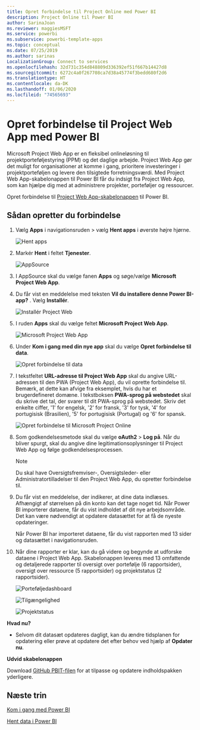 ```yaml
---
title: Opret forbindelse til Project Online med Power BI
description: Project Online til Power BI
author: SarinaJoan
ms.reviewer: maggiesMSFT
ms.service: powerbi
ms.subservice: powerbi-template-apps
ms.topic: conceptual
ms.date: 07/25/2019
ms.author: sarinas
LocalizationGroup: Connect to services
ms.openlocfilehash: 32d731c354d848809d336392ef51f667b14427d8
ms.sourcegitcommit: 6272c4a0f267708ca7d38a45774f3bedd680f2d6
ms.translationtype: HT
ms.contentlocale: da-DK
ms.lasthandoff: 01/06/2020
ms.locfileid: "74565693"
---
```

# <a name="connect-to-project-web-app-with-power-bi"></a>Opret forbindelse til Project Web App med Power BI
Microsoft Project Web App er en fleksibel onlineløsning til projektporteføljestyring (PPM) og det daglige arbejde. Project Web App gør det muligt for organisationer at komme i gang, prioritere investeringer i projektporteføljen og levere den tilsigtede forretningsværdi. Med Project Web App-skabelonappen til Power BI får du indsigt fra Project Web App, som kan hjælpe dig med at administrere projekter, porteføljer og ressourcer.

Opret forbindelse til [Project Web App-skabelonappen](https://appsource.microsoft.com/product/power-bi/pbi_msprojectonline.pbi-microsoftprojectwebapp) til Power BI.

## <a name="how-to-connect"></a>Sådan opretter du forbindelse

1. Vælg **Apps** i navigationsruden > vælg **Hent apps** i øverste højre hjørne.

    ![Hent apps](media/service-connect-to-project-online/GetApps.png)

2. Markér **Hent** i feltet **Tjenester**.
   
   ![AppSource](media/service-connect-to-project-online/AppSource.png)
3. I AppSource skal du vælge fanen **Apps** og søge/vælge **Microsoft Project Web App**.
   
4. Du får vist en meddelelse med teksten **Vil du installere denne Power BI-app?** . Vælg **Installér**. 

   ![Installér Project Web](media/service-connect-to-project-online/ProjectTile.png)
5. I ruden **Apps** skal du vælge feltet **Microsoft Project Web App**. 
   
   ![Microsoft Project Web App](media/service-connect-to-project-online/getstarted.png)
6. Under **Kom i gang med din nye app** skal du vælge **Opret forbindelse til data**.
   
   ![Opret forbindelse til data](media/service-connect-to-project-online/mproject.png)
7. I tekstfeltet **URL-adresse til Project Web App** skal du angive URL-adressen til den PWA (Project Web App), du vil oprette forbindelse til.  Bemærk, at dette kan afvige fra eksemplet, hvis du har et brugerdefineret domæne. I tekstboksen **PWA-sprog på webstedet** skal du skrive det tal, der svarer til dit PWA-sprog på webstedet. Skriv det enkelte ciffer, '1' for engelsk, '2' for fransk, '3' for tysk, '4' for portugisisk (Brasilien), '5' for portugisisk (Portugal) og '6' for spansk. 
   
   ![Opret forbindelse til Microsoft Project Online](media/service-connect-to-project-online/params.png)
8. Som godkendelsesmetode skal du vælge **oAuth2** \> **Log på**. Når du bliver spurgt, skal du angive dine legitimationsoplysninger til Project Web App og følge godkendelsesprocessen.

    > [!NOTE]
    > Du skal have Oversigtsfremviser-, Oversigtsleder- eller Administratortilladelser til den Project Web App, du opretter forbindelse til.

9. Du får vist en meddelelse, der indikerer, at dine data indlæses. Afhængigt af størrelsen på din konto kan det tage noget tid. Når Power BI importerer dataene, får du vist indholdet af dit nye arbejdsområde. Det kan være nødvendigt at opdatere datasættet for at få de nyeste opdateringer. 

    Når Power BI har importeret dataene, får du vist rapporten med 13 sider og datasættet i navigationsruden. 

10. Når dine rapporter er klar, kan du gå videre og begynde at udforske dataene i Project Web App. Skabelonappen leveres med 13 omfattende og detaljerede rapporter til oversigt over portefølje (6 rapportsider), oversigt over ressource (5 rapportsider) og projektstatus (2 rapportsider). 

    ![Porteføljedashboard](media/service-connect-to-project-online/report1.png)
   
    ![Tilgængelighed](media/service-connect-to-project-online/report3.png)
   
    ![Projektstatus](media/service-connect-to-project-online/report2.png)

**Hvad nu?**

* Selvom dit datasæt opdateres dagligt, kan du ændre tidsplanen for opdatering eller prøve at opdatere det efter behov ved hjælp af **Opdater nu**.

**Udvid skabelonappen**

Download [GitHub PBIT-filen](https://github.com/OfficeDev/Project-Power-BI-Content-Packs) for at tilpasse og opdatere indholdspakken yderligere.

## <a name="next-steps"></a>Næste trin
[Kom i gang med Power BI](service-get-started.md)

[Hent data i Power BI](service-get-data.md)

